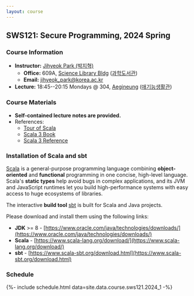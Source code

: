 ```yaml
---
layout: course
---
```

## SWS121: Secure Programming, 2024 Spring

### Course Information

- **Instructor:** [Jihyeok Park (박지혁)](/members/jihyeok.park)
  - **Office:** 609A,
    [Science Library Bldg](https://goo.gl/maps/dJTtjpZEHCC4Xv5t5)
    ([과학도서관](https://naver.me/5Y1oxNnH))
  - **Email:** [jihyeok_park@korea.ac.kr](mailto:jihyeok_park@korea.ac.kr)
- **Lecture:** 18:45--20:15 Mondays @ 304,
  [Aegineung](https://goo.gl/maps/ZvwWbCB9WAuXgjs2A)
  ([애기능생활관](https://naver.me/GEAdeVYu))

### Course Materials

- **Self-contained lecture notes are provided.**
- References:
  - [Tour of Scala](https://docs.scala-lang.org/tour/tour-of-scala.html)
  - [Scala 3 Book](https://docs.scala-lang.org/scala3/book/introduction.html)
  - [Scala 3 Reference](https://docs.scala-lang.org/scala3/reference/index.html)

### Installation of Scala and sbt

[Scala](https://www.scala-lang.org/) is a general-purpose programming language
combining **object-oriented** and **functional** programming in one concise,
high-level language. Scala's **static types** help avoid bugs in complex
applications, and its JVM and JavaScript runtimes let you build high-performance
systems with easy access to huge ecosystems of libraries.

The interactive **build tool** [sbt](https://www.scala-sbt.org/) is built for
Scala and Java projects.

Please download and install them using the following links:
- **JDK** >= 8 -
  [https://www.oracle.com/java/technologies/downloads/](https://www.oracle.com/java/technologies/downloads/)
- **Scala** -
  [https://www.scala-lang.org/download/](https://www.scala-lang.org/download/)
- **sbt** -
  [https://www.scala-sbt.org/download.html](https://www.scala-sbt.org/download.html)

### Schedule

<!-- load schedule with PDF files -->
{%- include schedule.html data=site.data.course.sws121.2024_1 -%}
